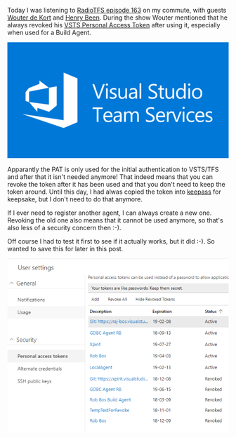 Today I was listening to [RadioTFS episode 163](http://www.radiotfs.com/Show/163/DevOpsDevOpswithWouterdeKortandHenryBeen) on my commute, with guests [Wouter de Kort](https://twitter.com/wouterdekort) and [Henry Been](https://twitter.com/henry_been/). During the show Wouter mentioned that he always revoked his [VSTS Personal Access Token](https://roadtoalm.com/2015/07/22/using-personal-access-tokens-to-access-visual-studio-online/) after using it, especially when used for a Build Agent. 

![](/images/2018_08_03_VSTS.png)

Apparantly the PAT is only used for the initial authentication to VSTS/TFS and after that it isn't needed anymore! That indeed means that you can revoke the token after it has been used and that you don't need to keep the token around. Until this day, I had alwas copied the token into [keepass](https://keepass.info/) for keepsake, but I don't need to do that anymore. 

If I ever need to register another agent, I can always create a new one. Revoking the old one also means that it cannot be used anymore, so that's also less of a security concern then :-).

Off course I had to test it first to see if it actually works, but it did :-). So wanted to save this for later in this post.  
 
![](/images/2018_08_03_PAT.png)